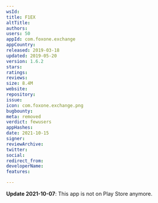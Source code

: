```yaml
---
wsId: 
title: F1EX
altTitle: 
authors: 
users: 50
appId: com.foxone.exchange
appCountry: 
released: 2019-03-18
updated: 2019-05-20
version: 1.6.2
stars: 
ratings: 
reviews: 
size: 8.4M
website: 
repository: 
issue: 
icon: com.foxone.exchange.png
bugbounty: 
meta: removed
verdict: fewusers
appHashes: 
date: 2021-10-15
signer: 
reviewArchive: 
twitter: 
social: 
redirect_from: 
developerName: 
features: 

---
```


**Update 2021-10-07**: This app is not on Play Store anymore.


